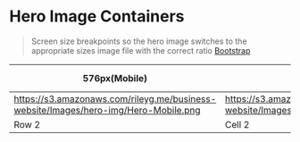 # Hero Image Containers 
> Screen size breakpoints so the hero image switches to the appropriate sizes image file with the correct ratio [Bootstrap](https://getbootstrap.com/docs/4.0/layout/overview/)

| 576px(Mobile) | 768px(Tablet) | 992px(Tablet LG) | 1200px(Desktop) | 1440px(Desktop LG) |
|---------------|---------------|------------------|-----------------|--------------------|
| https://s3.amazonaws.com/rileyg.me/business-website/Images/hero-img/Hero-Mobile.png | https://s3.amazonaws.com/rileyg.me/business-website/Images/hero-img/Hero-Tablet.png | Row     | Cell 1   |    |
| Row 2    | Cell 2   | Row     | Cell 2   |    | 

